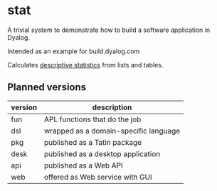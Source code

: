 # stat
A trivial system to demonstrate how to build a software application in Dyalog.

Intended as an example for build.dyalog.com

Calculates [descriptive statistics](https://en.wikipedia.org/wiki/Descriptive_statistics "Wikipedia") from lists and tables.

## Planned versions

version | description
--------|------------
fun     | APL functions that do the job
dsl     | wrapped as a domain-specific language
pkg     | published as a Tatin package
desk    | published as a desktop application
api     | published as a Web API
web     | offered as Web service with GUI

